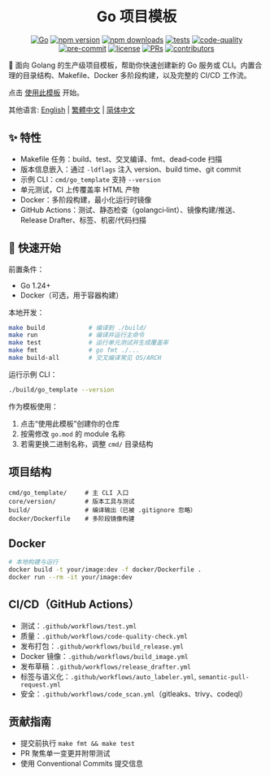 <div align="center" markdown="1">

# Go 项目模板

[![Go](https://img.shields.io/badge/Go-1.24+-00ADD8?logo=go&logoColor=white)](https://go.dev/dl/)
[![npm version](https://img.shields.io/npm/v/@mai0313/go_template?logo=npm&style=flat-square&color=CB3837)](https://www.npmjs.com/package/@mai0313/go_template)
[![npm downloads](https://img.shields.io/npm/dt/@mai0313/go_template?logo=npm&style=flat-square)](https://www.npmjs.com/package/@mai0313/go_template)
[![tests](https://github.com/Mai0313/go_template/actions/workflows/test.yml/badge.svg)](.github/workflows/test.yml)
[![code-quality](https://github.com/Mai0313/go_template/actions/workflows/code-quality-check.yml/badge.svg)](https://github.com/Mai0313/go_template/actions/workflows/code-quality-check.yml)
[![pre-commit](https://img.shields.io/badge/pre--commit-enabled-brightgreen?logo=pre-commit)](https://github.com/pre-commit/pre-commit)
[![license](https://img.shields.io/badge/License-MIT-green.svg?labelColor=gray)](https://github.com/Mai0313/go_template/tree/master?tab=License-1-ov-file)
[![PRs](https://img.shields.io/badge/PRs-welcome-brightgreen.svg)](https://github.com/Mai0313/go_template/pulls)
[![contributors](https://img.shields.io/github/contributors/Mai0313/go_template.svg)](https://github.com/Mai0313/go_template/graphs/contributors)

</div>

🚀 面向 Golang 的生产级项目模板，帮助你快速创建新的 Go 服务或 CLI。内置合理的目录结构、Makefile、Docker 多阶段构建，以及完整的 CI/CD 工作流。

点击 [使用此模板](../../generate) 开始。

其他语言: [English](README.md) | [繁體中文](README.zh-TW.md) | [简体中文](README.zh-CN.md)

## ✨ 特性

- Makefile 任务：build、test、交叉编译、fmt、dead‑code 扫描
- 版本信息嵌入：通过 `-ldflags` 注入 version、build time、git commit
- 示例 CLI：`cmd/go_template` 支持 `--version`
- 单元测试，CI 上传覆盖率 HTML 产物
- Docker：多阶段构建，最小化运行时镜像
- GitHub Actions：测试、静态检查（golangci‑lint）、镜像构建/推送、Release Drafter、标签、机密/代码扫描

## 🚀 快速开始

前置条件：

- Go 1.24+
- Docker（可选，用于容器构建）

本地开发：

```bash
make build            # 编译到 ./build/
make run              # 编译并运行主命令
make test             # 运行单元测试并生成覆盖率
make fmt              # go fmt ./...
make build-all        # 交叉编译常见 OS/ARCH
```

运行示例 CLI：

```bash
./build/go_template --version
```

作为模板使用：

1. 点击“使用此模板”创建你的仓库
2. 按需修改 `go.mod` 的 module 名称
3. 若需更换二进制名称，调整 `cmd/` 目录结构

## 项目结构

```text
cmd/go_template/     # 主 CLI 入口
core/version/        # 版本工具与测试
build/               # 编译输出（已被 .gitignore 忽略）
docker/Dockerfile    # 多阶段镜像构建
```

## Docker

```bash
# 本地构建与运行
docker build -t your/image:dev -f docker/Dockerfile .
docker run --rm -it your/image:dev
```

## CI/CD（GitHub Actions）

- 测试：`.github/workflows/test.yml`
- 质量：`.github/workflows/code-quality-check.yml`
- 发布打包：`.github/workflows/build_release.yml`
- Docker 镜像：`.github/workflows/build_image.yml`
- 发布草稿：`.github/workflows/release_drafter.yml`
- 标签与语义化：`.github/workflows/auto_labeler.yml`, `semantic-pull-request.yml`
- 安全：`.github/workflows/code_scan.yml`（gitleaks、trivy、codeql）

## 贡献指南

- 提交前执行 `make fmt && make test`
- PR 聚焦单一变更并附带测试
- 使用 Conventional Commits 提交信息
